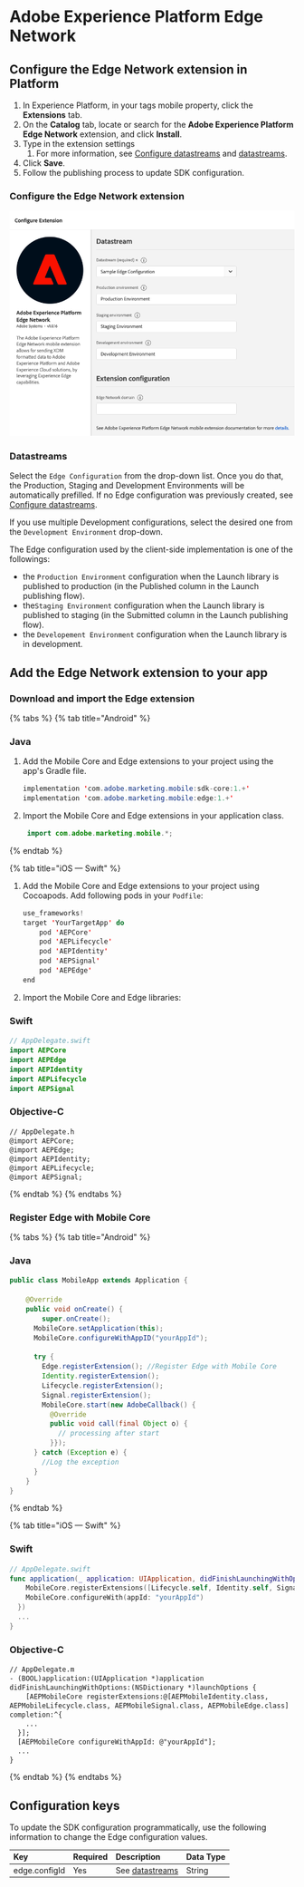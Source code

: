# Adobe Experience Platform Edge Network

## Configure the Edge Network extension in Platform

1. In Experience Platform, in your tags mobile property, click the **Extensions** tab.
2. On the **Catalog** tab, locate or search for the **Adobe Experience Platform Edge Network** extension, and click **Install**.
3. Type in the extension settings
   1. For more information, see [Configure datastreams](../../getting-started/configure-datastreams.md) and [datastreams](./#datastreams).
4. Click **Save**.
5. Follow the publishing process to update SDK configuration.

### Configure the Edge Network extension

![Edge Network extension configuration](../../.gitbook/assets/mobile-edge-launch-configuration.png)

### Datastreams

Select the `Edge Configuration` from the drop-down list. Once you do that, the Production, Staging and Development Environments will be automatically prefilled. If no Edge configuration was previously created, see [Configure datastreams](../../getting-started/configure-datastreams.md).

If you use multiple Development configurations, select the desired one from the `Development Environment` drop-down.

The Edge configuration used by the client-side implementation is one of the followings:

* the `Production Environment` configuration when the Launch library is published to production \(in the Published column in the Launch publishing flow\).
* the`Staging Environment` configuration when the Launch library is published to staging \(in the Submitted column in the Launch publishing flow\).
* the `Developement Environment` configuration when the Launch library is in development.

## Add the Edge Network extension to your app

### Download and import the Edge extension

{% tabs %}
{% tab title="Android" %}
### Java

1. Add the Mobile Core and Edge extensions to your project using the app's Gradle file.

   ```java
   implementation 'com.adobe.marketing.mobile:sdk-core:1.+'
   implementation 'com.adobe.marketing.mobile:edge:1.+'
   ```

2. Import the Mobile Core and Edge extensions in your application class.

   ```java
    import com.adobe.marketing.mobile.*;
   ```
{% endtab %}

{% tab title="iOS — Swift" %}
1. Add the Mobile Core and Edge extensions to your project using Cocoapods. Add following pods in your `Podfile`:

   ```swift
   use_frameworks!
   target 'YourTargetApp' do
       pod 'AEPCore'
       pod 'AEPLifecycle'
       pod 'AEPIdentity'
       pod 'AEPSignal'
       pod 'AEPEdge'
   end
   ```

2. Import the Mobile Core and Edge libraries:

### Swift

```swift
// AppDelegate.swift
import AEPCore
import AEPEdge
import AEPIdentity
import AEPLifecycle
import AEPSignal
```

### Objective-C

```text
// AppDelegate.h
@import AEPCore;
@import AEPEdge;
@import AEPIdentity;
@import AEPLifecycle;
@import AEPSignal;
```
{% endtab %}
{% endtabs %}

### Register Edge with Mobile Core

{% tabs %}
{% tab title="Android" %}
### Java

```java
public class MobileApp extends Application {

    @Override
    public void onCreate() {
        super.onCreate();
      MobileCore.setApplication(this);
      MobileCore.configureWithAppID("yourAppId");

      try {
        Edge.registerExtension(); //Register Edge with Mobile Core
        Identity.registerExtension();
        Lifecycle.registerExtension();
        Signal.registerExtension();
        MobileCore.start(new AdobeCallback() {
          @Override
          public void call(final Object o) {
            // processing after start
          }});
      } catch (Exception e) {
        //Log the exception
      }
    }
}
```
{% endtab %}

{% tab title="iOS — Swift" %}
### Swift

```swift
// AppDelegate.swift
func application(_ application: UIApplication, didFinishLaunchingWithOptions launchOptions: [UIApplication.LaunchOptionsKey: Any]?) -> Bool {
    MobileCore.registerExtensions([Lifecycle.self, Identity.self, Signal.self, Edge.self], {
    MobileCore.configureWith(appId: "yourAppId")
  })
  ...
}
```

### Objective-C

```text
// AppDelegate.m
- (BOOL)application:(UIApplication *)application didFinishLaunchingWithOptions:(NSDictionary *)launchOptions {
    [AEPMobileCore registerExtensions:@[AEPMobileIdentity.class, AEPMobileLifecycle.class, AEPMobileSignal.class, AEPMobileEdge.class] completion:^{
    ...
  }];
  [AEPMobileCore configureWithAppId: @"yourAppId"];
  ...
}
```
{% endtab %}
{% endtabs %}

## Configuration keys

To update the SDK configuration programmatically, use the following information to change the Edge configuration values.

| Key | Required | Description | Data Type |
| :--- | :--- | :--- | :--- |
| edge.configId | Yes | See [datastreams](./#datastreams) | String |

